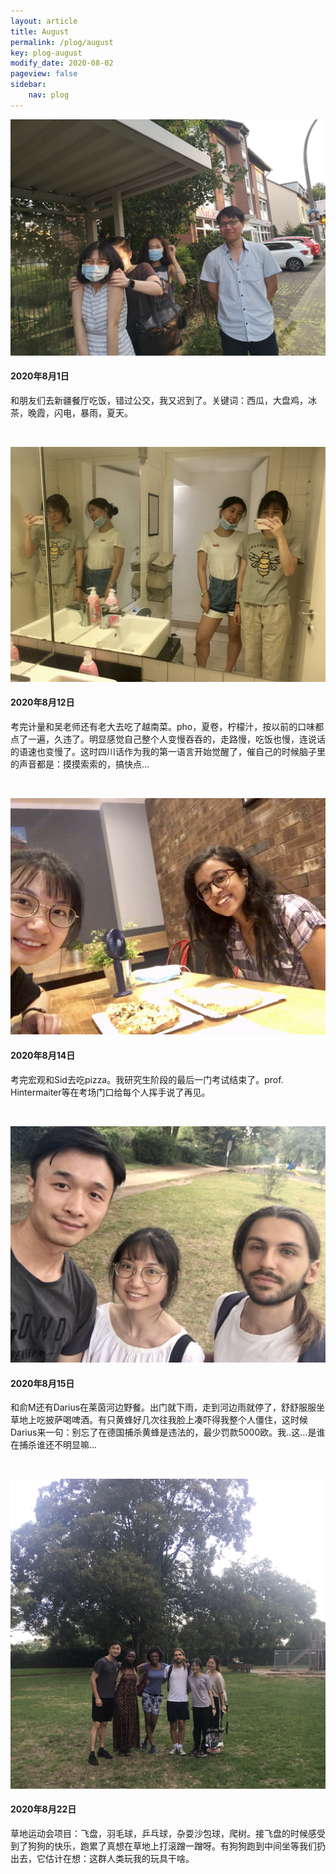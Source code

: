 ```yaml
---
layout: article
title: August
permalink: /plog/august
key: plog-august
modify_date: 2020-08-02
pageview: false
sidebar:
    nav: plog
---
```




<!--more-->



<div class="card">
  <div class="card__image">
    <img class="image" src="https://github.com/Yuleii/Yuleii.github.io/raw/master/pictures/plog_pics/august/20200801.JPG"/>
  </div>
  <div class="card__content">
    <div class="card__header">
      <h4>2020年8月1日</h4>
    </div>
    <p>
      和朋友们去新疆餐厅吃饭，错过公交，我又迟到了。关键词：西瓜，大盘鸡，冰茶，晚霞，闪电，暴雨，夏天。
    </p>
  </div>
</div>

&nbsp;

<div class="card">
  <div class="card__image">
    <img class="image" src="https://github.com/Yuleii/Yuleii.github.io/raw/master/pictures/plog_pics/august/20200812.JPG"/>
  </div>
  <div class="card__content">
    <div class="card__header">
      <h4>2020年8月12日</h4>
    </div>
    <p>
      考完计量和吴老师还有老大去吃了越南菜。pho，夏卷，柠檬汁，按以前的口味都点了一遍，久违了。明显感觉自己整个人变慢吞吞的，走路慢，吃饭也慢，连说话的语速也变慢了。这时四川话作为我的第一语言开始觉醒了，催自己的时候脑子里的声音都是：摸摸索索的，搞快点...
    </p>
  </div>
</div>

&nbsp;

<div class="card">
  <div class="card__image">
    <img class="image" src="https://github.com/Yuleii/Yuleii.github.io/raw/master/pictures/plog_pics/august/20200814.JPG"/>
  </div>
  <div class="card__content">
    <div class="card__header">
      <h4>2020年8月14日</h4>
    </div>
    <p>
      考完宏观和Sid去吃pizza。我研究生阶段的最后一门考试结束了。prof. Hintermaiter等在考场门口给每个人挥手说了再见。
    </p>
  </div>
</div>

&nbsp;

<div class="card">
  <div class="card__image">
    <img class="image" src="https://github.com/Yuleii/Yuleii.github.io/raw/master/pictures/plog_pics/august/20200815.JPG"/>
  </div>
  <div class="card__content">
    <div class="card__header">
      <h4>2020年8月15日</h4>
    </div>
    <p>
      和俞M还有Darius在莱茵河边野餐。出门就下雨，走到河边雨就停了，舒舒服服坐草地上吃披萨喝啤酒。有只黄蜂好几次往我脸上凑吓得我整个人僵住，这时候Darius来一句：别忘了在德国捕杀黄蜂是违法的，最少罚款5000欧。我..这...是谁在捕杀谁还不明显嘛...
    </p>
  </div>
</div>


&nbsp;

<div class="card">
  <div class="card__image">
    <img class="image" src="https://github.com/Yuleii/Yuleii.github.io/raw/master/pictures/plog_pics/august/20200822.JPG"/>
  </div>
  <div class="card__content">
    <div class="card__header">
      <h4>2020年8月22日</h4>
    </div>
    <p>
    草地运动会项目：飞盘，羽毛球，乒乓球，杂耍沙包球，爬树。接飞盘的时候感受到了狗狗的快乐，跑累了真想在草地上打滚蹭一蹭呀。有狗狗跑到中间坐等我们扔出去，它估计在想：这群人类玩我的玩具干啥。
    </p>
  </div>
</div>

